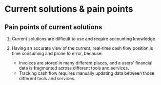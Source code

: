 # Current solutions & pain points

## Pain points of current solutions

1. Current solutions are difficult to use and require accounting knowledge.

2. Having an accurate view of the current, real-time cash flow position is time consuming and prone to error, because:
   * Invoices are stored in many different places, and a users' financial data is fragmented across different tools and services.
   * Tracking cash flow requires manually updating data between those different tools and services.